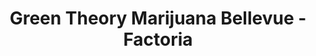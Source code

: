 ---
title: "Green Theory Marijuana Bellevue - Factoria"
url: /bellevue/green-theory-marijuana-bellevue-factoria/
shop: Hanf
---
